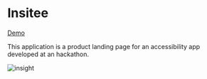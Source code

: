 # Insitee

[Demo](https://makensonn.github.io/insitee/)

This application is a product landing page for an accessibility app developed at an hackathon.

![insight](https://github.com/makensonn/insitee/assets/22712773/5202669c-e31f-495a-a1b8-ca265d0926e9)
